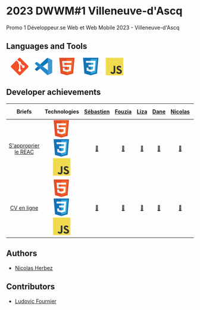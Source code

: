 # 2023 DWWM#1 Villeneuve-d'Ascq

Promo 1 Développeur.se Web et Web Mobile 2023 - Villeneuve-d'Ascq

## Languages and Tools

&nbsp;&nbsp;
![img_git](./profile/img/git.svg)
&nbsp;&nbsp;
![img_vscode](./profile/img/vscode.svg)
&nbsp;&nbsp;
![img_html](./profile/img/html.svg)
&nbsp;&nbsp;
![img_css](./profile/img/css.svg)
&nbsp;&nbsp;
![img_javascript](./profile/img/javascript.svg)

## Developer achievements

| Briefs | Technologies | <a href="https://github.com/Nhours">Sébastien</a> | <a href="https://github.com/SanaSanss">Fouzia</a> | <a href="https://github.com/CybLiz">Liza</a> | <a href="https://github.com/danebourhan">Dane</a> | <a href="https://github.com/BretonN">Nicolas</a> | <a href="https://github.com/Alexisdelecroix">Alexis</a> | <a href="https://github.com/CarolineDzx">Caroline</a> | <a href="https://github.com/Archimonde32">Killian</a> | <a href="https://github.com/Theo0259">Théo</a> | <a href="https://github.com/JeanPierreF">Jean-Pierre</a> | <a href="https://github.com/Nekoma59">Renaud</a> | <a href="https://github.com/JeremyQ59">Jérémy</a> |
| :----: | :----: | :----: | :----: | :----: | :----: | :----: | :----: | :----: | :----: | :----: | :----: | :----: | :----: |
| [S'approprier le REAC](https://github.com/2023-DWWM-1-Villeneuve-d-Ascq/reac) | ![img_html](./profile/img/html.svg)&nbsp;![img_css](./profile/img/css.svg)&nbsp;![img_css](./profile/img/javascript.svg) | <a href="https://github.com/2023-DWWM-1-Villeneuve-d-Ascq/reac-as">🔗</a> | <a href="https://github.com/2023-DWWM-1-Villeneuve-d-Ascq/reac-af">🔗</a> | <a href="https://github.com/2023-DWWM-1-Villeneuve-d-Ascq/reac-bl">🔗</a> | <a href="https://github.com/2023-DWWM-1-Villeneuve-d-Ascq/reac-bad">🔗</a> | <a href="https://github.com/2023-DWWM-1-Villeneuve-d-Ascq/reac-bn">🔗</a> | <a href="https://github.com/2023-DWWM-1-Villeneuve-d-Ascq/reac-da">🔗</a> | <a href="https://github.com/2023-DWWM-1-Villeneuve-d-Ascq/reac-dc">🔗</a> | <a href="https://github.com/2023-DWWM-1-Villeneuve-d-Ascq/reac-dk">🔗</a> | <a href="https://github.com/2023-DWWM-1-Villeneuve-d-Ascq/reac-dwt">🔗</a> | <a href="https://github.com/2023-DWWM-1-Villeneuve-d-Ascq/reac-fjp">🔗</a> | <a href="https://github.com/2023-DWWM-1-Villeneuve-d-Ascq/reac-pr">🔗</a> | <a href="https://github.com/2023-DWWM-1-Villeneuve-d-Ascq/reac-qj">🔗</a> |
| [CV en ligne](https://github.com/2023-DWWM-1-Villeneuve-d-Ascq/cv) | ![img_html](./profile/img/html.svg)&nbsp;![img_css](./profile/img/css.svg)&nbsp;![img_css](./profile/img/javascript.svg) | <a href="https://github.com/2023-DWWM-1-Villeneuve-d-Ascq/cv-as">🔗</a> | <a href="https://github.com/2023-DWWM-1-Villeneuve-d-Ascq/cv-af">🔗</a> | <a href="https://github.com/2023-DWWM-1-Villeneuve-d-Ascq/cv-bl">🔗</a> | <a href="https://github.com/2023-DWWM-1-Villeneuve-d-Ascq/cv-bad">🔗</a> | <a href="https://github.com/2023-DWWM-1-Villeneuve-d-Ascq/cv-bn">🔗</a> | <a href="https://github.com/2023-DWWM-1-Villeneuve-d-Ascq/cv-da">🔗</a> | <a href="https://github.com/2023-DWWM-1-Villeneuve-d-Ascq/cv-dc">🔗</a> | <a href="https://github.com/2023-DWWM-1-Villeneuve-d-Ascq/cv-dk">🔗</a> | <a href="https://github.com/2023-DWWM-1-Villeneuve-d-Ascq/cv-dwt">🔗</a> | <a href="https://github.com/2023-DWWM-1-Villeneuve-d-Ascq/cv-fjp">🔗</a> | <a href="https://github.com/2023-DWWM-1-Villeneuve-d-Ascq/cv-pr">🔗</a> | <a href="https://github.com/2023-DWWM-1-Villeneuve-d-Ascq/cv-qj">🔗</a> |

## Authors

* [Nicolas Herbez](https://github.com/nicolas-herbez)

## Contributors

* [Ludovic Fournier](https://github.com/ludo62)
